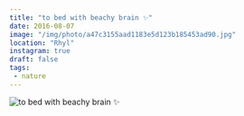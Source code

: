 ```yaml
---
title: "to bed with beachy brain ✨"
date: 2016-08-07
image: "/img/photo/a47c3155aad1183e5d123b185453ad90.jpg"
location: "Rhyl"
instagram: true
draft: false
tags:
 - nature
---
```


![to bed with beachy brain ✨](/img/photo/a47c3155aad1183e5d123b185453ad90.jpg)
